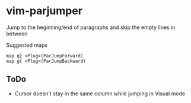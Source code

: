 # vim-parjumper
Jump to the beginning/end of paragraphs and skip the empty lines in between

Suggested maps

    map g} <Plug>(ParJumpForward)
    map g{ <Plug>(ParJumpBackward)
    
## ToDo
* Cursor doesn't stay in the same column while jumping in Visual mode
